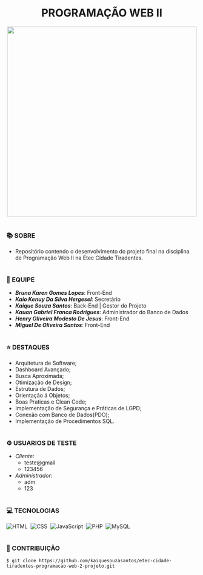 <h1 align=center>PROGRAMAÇÃO WEB II</h1>

<p align="center">
  <img src="etec.png" width="500">
</p>

#
### 📚 SOBRE

- Repositório contendo o desenvolvimento do projeto final na disciplina de Programação Web II na Etec Cidade Tiradentes.
  
#
### 🦺 EQUIPE
- <b>*Bruna Karen Gomes Lopes*</b>: Front-End
- <b>*Kaio Kenuy Da Silva Hergesel*</b>: Secretário
- <b>*Kaique Souza Santos*</b>: Back-End | Gestor do Projeto
- <b>*Kauan Gabriel Franca Rodrigues*</b>: Administrador do Banco de Dados
- <b>*Henry Oliveira Modesto De Jesus*</b>: Front-End
- <b>*Miguel De Oliveira Santos*</b>: Front-End

#
### ⭐ DESTAQUES
- Arquitetura de Software;
- Dashboard Avançado;
- Busca Aproximada;
- Otimização de Design;
- Estrutura de Dados;
- Orientação á Objetos;
- Boas Praticas e Clean Code;
- Implementação de Segurança e Práticas de LGPD;
- Conexão com Banco de Dados(PDO);
- Implementação de Procedimentos SQL.

#
### ⚙️ USUARIOS DE TESTE
- *Cliente:*
  - teste@gmail
  - 123456
- *Administrador:*
  - adm
  - 123

#
### 💻 TECNOLOGIAS
![HTML](https://img.shields.io/badge/HTML-0D1117?style=for-the-badge&logo=html5&labelColor=0D1117)&nbsp;
![CSS](https://img.shields.io/badge/CSS-0D1117?style=for-the-badge&logo=CSS3&logoColor=1572B6&labelColor=0D1117)&nbsp;
![JavaScript](https://img.shields.io/badge/JavaScript-0D1117?style=for-the-badge&logo=javascript&labelColor=0D1117&textColor=0D1117)&nbsp;
![PHP](https://img.shields.io/badge/php-0D1117?style=for-the-badge&logo=php&logoColor=777BB4&labelColor=0D1117)&nbsp;
![MySQL](https://img.shields.io/badge/mysql-0D1117?style=for-the-badge&logo=mysql&labelColor=0D1117)&nbsp;

#
### 🔗 CONTRIBUIÇÃO

```
$ git clone https://github.com/kaiquesouzasantos/etec-cidade-tiradentes-programacao-web-2-projeto.git 
```
